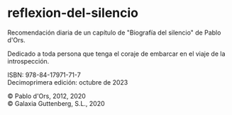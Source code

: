 # reflexion-del-silencio
Recomendación diaria de un capítulo de "Biografía del silencio" de Pablo d'Ors.

Dedicado a toda persona que tenga el coraje de embarcar en el viaje de la introspección.


ISBN: 978-84-17971-71-7 <br>
Decimoprimera edición: octubre de 2023

© Pablo d'Ors, 2012, 2020<br>
© Galaxia Guttenberg, S.L., 2020
